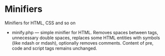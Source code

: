 # Minifiers
Minifiers for HTML, CSS and so on

* minify.php — simple minifier for HTML. Removes spaces between tags, unnecessary double spaces, replaces some HTML entities with symbols (like ndash or mdash), optionally removes comments. Content of pre, code and script tags remains unchanged.
